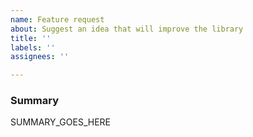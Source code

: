 ```yaml
---
name: Feature request
about: Suggest an idea that will improve the library
title: ''
labels: ''
assignees: ''

---
```


### Summary

SUMMARY_GOES_HERE
